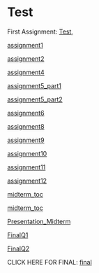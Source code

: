 # Test

First Assignment: [Test](Test.html), 

[assignment1](assignment1.html)

[assignment2](assignment2.html)

[assignment4](assignment4.html)

[assignment5_part1](assignment5_part1.html)

[assignment5_part2](assignment5_part2.html)

[assignment6](assignment6.html)

[assignment8](assignment8.html)

[assignment9](assignment9.html)

[assignment10](assignment10.html)

[assignment11](assignment11.html)

[assignment12](assignment12.html)

[midterm_toc](midterm_toc.html)

[midterm_toc](midterm_toc.html)

[Presentation_Midterm](Presentation_Midterm.html)

[FinalQ1](FinalQ1.html)

[FinalQ2](FinalQ2.html)

CLICK HERE FOR FINAL: [final](final.html)













